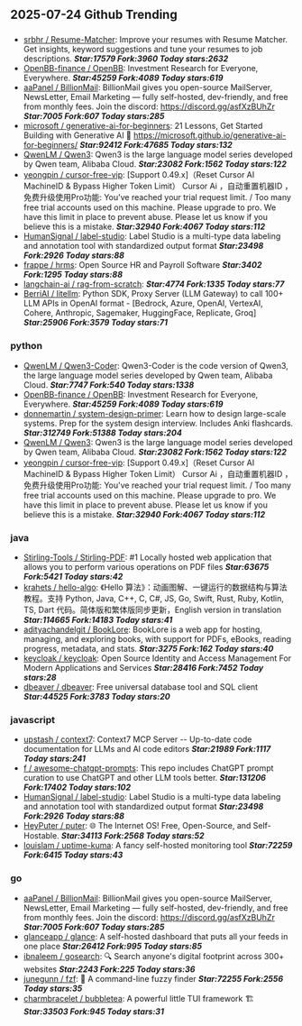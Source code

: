 ## 2025-07-24 Github Trending

### 
* [srbhr / Resume-Matcher](https://github.com/srbhr/Resume-Matcher): Improve your resumes with Resume Matcher. Get insights, keyword suggestions and tune your resumes to job descriptions. ***Star:17579 Fork:3960 Today stars:2632***
* [OpenBB-finance / OpenBB](https://github.com/OpenBB-finance/OpenBB): Investment Research for Everyone, Everywhere. ***Star:45259 Fork:4089 Today stars:619***
* [aaPanel / BillionMail](https://github.com/aaPanel/BillionMail): BillionMail gives you open-source MailServer, NewsLetter, Email Marketing — fully self-hosted, dev-friendly, and free from monthly fees. Join the discord: https://discord.gg/asfXzBUhZr ***Star:7005 Fork:607 Today stars:285***
* [microsoft / generative-ai-for-beginners](https://github.com/microsoft/generative-ai-for-beginners): 21 Lessons, Get Started Building with Generative AI 🔗 https://microsoft.github.io/generative-ai-for-beginners/ ***Star:92412 Fork:47685 Today stars:132***
* [QwenLM / Qwen3](https://github.com/QwenLM/Qwen3): Qwen3 is the large language model series developed by Qwen team, Alibaba Cloud. ***Star:23082 Fork:1562 Today stars:122***
* [yeongpin / cursor-free-vip](https://github.com/yeongpin/cursor-free-vip): [Support 0.49.x]（Reset Cursor AI MachineID & Bypass Higher Token Limit） Cursor Ai ，自动重置机器ID ， 免费升级使用Pro功能: You've reached your trial request limit. / Too many free trial accounts used on this machine. Please upgrade to pro. We have this limit in place to prevent abuse. Please let us know if you believe this is a mistake. ***Star:32940 Fork:4067 Today stars:112***
* [HumanSignal / label-studio](https://github.com/HumanSignal/label-studio): Label Studio is a multi-type data labeling and annotation tool with standardized output format ***Star:23498 Fork:2926 Today stars:88***
* [frappe / hrms](https://github.com/frappe/hrms): Open Source HR and Payroll Software ***Star:3402 Fork:1295 Today stars:88***
* [langchain-ai / rag-from-scratch](https://github.com/langchain-ai/rag-from-scratch):  ***Star:4774 Fork:1335 Today stars:77***
* [BerriAI / litellm](https://github.com/BerriAI/litellm): Python SDK, Proxy Server (LLM Gateway) to call 100+ LLM APIs in OpenAI format - [Bedrock, Azure, OpenAI, VertexAI, Cohere, Anthropic, Sagemaker, HuggingFace, Replicate, Groq] ***Star:25906 Fork:3579 Today stars:71***

### python
* [QwenLM / Qwen3-Coder](https://github.com/QwenLM/Qwen3-Coder): Qwen3-Coder is the code version of Qwen3, the large language model series developed by Qwen team, Alibaba Cloud. ***Star:7747 Fork:540 Today stars:1338***
* [OpenBB-finance / OpenBB](https://github.com/OpenBB-finance/OpenBB): Investment Research for Everyone, Everywhere. ***Star:45259 Fork:4089 Today stars:619***
* [donnemartin / system-design-primer](https://github.com/donnemartin/system-design-primer): Learn how to design large-scale systems. Prep for the system design interview. Includes Anki flashcards. ***Star:312749 Fork:51388 Today stars:204***
* [QwenLM / Qwen3](https://github.com/QwenLM/Qwen3): Qwen3 is the large language model series developed by Qwen team, Alibaba Cloud. ***Star:23082 Fork:1562 Today stars:122***
* [yeongpin / cursor-free-vip](https://github.com/yeongpin/cursor-free-vip): [Support 0.49.x]（Reset Cursor AI MachineID & Bypass Higher Token Limit） Cursor Ai ，自动重置机器ID ， 免费升级使用Pro功能: You've reached your trial request limit. / Too many free trial accounts used on this machine. Please upgrade to pro. We have this limit in place to prevent abuse. Please let us know if you believe this is a mistake. ***Star:32940 Fork:4067 Today stars:112***

### java
* [Stirling-Tools / Stirling-PDF](https://github.com/Stirling-Tools/Stirling-PDF): #1 Locally hosted web application that allows you to perform various operations on PDF files ***Star:63675 Fork:5421 Today stars:42***
* [krahets / hello-algo](https://github.com/krahets/hello-algo): 《Hello 算法》：动画图解、一键运行的数据结构与算法教程。支持 Python, Java, C++, C, C#, JS, Go, Swift, Rust, Ruby, Kotlin, TS, Dart 代码。简体版和繁体版同步更新，English version in translation ***Star:114665 Fork:14183 Today stars:41***
* [adityachandelgit / BookLore](https://github.com/adityachandelgit/BookLore): BookLore is a web app for hosting, managing, and exploring books, with support for PDFs, eBooks, reading progress, metadata, and stats. ***Star:3275 Fork:162 Today stars:40***
* [keycloak / keycloak](https://github.com/keycloak/keycloak): Open Source Identity and Access Management For Modern Applications and Services ***Star:28416 Fork:7452 Today stars:28***
* [dbeaver / dbeaver](https://github.com/dbeaver/dbeaver): Free universal database tool and SQL client ***Star:44525 Fork:3783 Today stars:20***

### javascript
* [upstash / context7](https://github.com/upstash/context7): Context7 MCP Server -- Up-to-date code documentation for LLMs and AI code editors ***Star:21989 Fork:1117 Today stars:241***
* [f / awesome-chatgpt-prompts](https://github.com/f/awesome-chatgpt-prompts): This repo includes ChatGPT prompt curation to use ChatGPT and other LLM tools better. ***Star:131206 Fork:17402 Today stars:102***
* [HumanSignal / label-studio](https://github.com/HumanSignal/label-studio): Label Studio is a multi-type data labeling and annotation tool with standardized output format ***Star:23498 Fork:2926 Today stars:88***
* [HeyPuter / puter](https://github.com/HeyPuter/puter): 🌐 The Internet OS! Free, Open-Source, and Self-Hostable. ***Star:34113 Fork:2568 Today stars:52***
* [louislam / uptime-kuma](https://github.com/louislam/uptime-kuma): A fancy self-hosted monitoring tool ***Star:72259 Fork:6415 Today stars:43***

### go
* [aaPanel / BillionMail](https://github.com/aaPanel/BillionMail): BillionMail gives you open-source MailServer, NewsLetter, Email Marketing — fully self-hosted, dev-friendly, and free from monthly fees. Join the discord: https://discord.gg/asfXzBUhZr ***Star:7005 Fork:607 Today stars:285***
* [glanceapp / glance](https://github.com/glanceapp/glance): A self-hosted dashboard that puts all your feeds in one place ***Star:26412 Fork:995 Today stars:85***
* [ibnaleem / gosearch](https://github.com/ibnaleem/gosearch): 🔍 Search anyone's digital footprint across 300+ websites ***Star:2243 Fork:225 Today stars:36***
* [junegunn / fzf](https://github.com/junegunn/fzf): 🌸 A command-line fuzzy finder ***Star:72255 Fork:2556 Today stars:35***
* [charmbracelet / bubbletea](https://github.com/charmbracelet/bubbletea): A powerful little TUI framework 🏗 ***Star:33503 Fork:945 Today stars:31***
